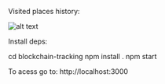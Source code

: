 
Visited places history:

![alt text](https://github.com/vieiralc/blockchain-tracking/blob/master/capture.JPG)

Install deps:

cd blockchain-tracking
npm install .
npm start

To acess go to: http://localhost:3000